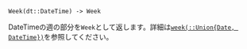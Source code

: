 ```
Week(dt::DateTime) -> Week
```

DateTimeの週の部分を`Week`として返します。詳細は[`week(::Union{Date, DateTime})`](@ref)を参照してください。
